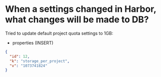 <!-- Space: RD -->
<!-- Title: When a settings changed in Harbor, what changes will be made to DB? -->
# When a settings changed in Harbor, what changes will be made to DB?
Tried to update default project quota settings to 1GB:
- properties (INSERT)
```json
{
  "id": 12,
  "k": "storage_per_project",
  "v": "1073741824"
}
```


